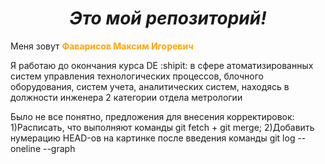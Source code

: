 <div align="center">  
  
# _Это мой репозиторий!_  
</div>  

Меня зовут <span style="color:orange; font-weight:bold">Фаварисов Максим Игоревич</span>  

Я работаю до окончания курса DE :shipit: в сфере атоматизированных систем управления технологических процессов, блочного оборудования, систем учета, аналитических систем, находясь в должности инженера 2 категории отдела метрологии  

Было не все понятно, предложения для внесения корректировок: 1)Расписать, что выполняют команды git fetch + git merge; 2)Добавить нумерацию HEAD-ов на картинке после введения команды git log --oneline --graph
